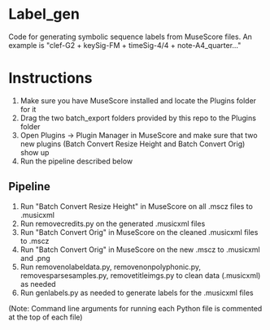 # Label_gen
Code for generating symbolic sequence labels from MuseScore files. An example is "clef-G2 + keySig-FM + timeSig-4/4 + note-A4_quarter..."

# Instructions
1. Make sure you have MuseScore installed and locate the Plugins folder for it
2. Drag the two batch_export folders provided by this repo to the Plugins folder
3. Open Plugins -> Plugin Manager in MuseScore and make sure that two new plugins (Batch Convert Resize Height and Batch Convert Orig) show up
4. Run the pipeline described below

## Pipeline
1. Run "Batch Convert Resize Height" in MuseScore on all .mscz files to .musicxml
2. Run removecredits.py on the generated .musicxml files
3. Run "Batch Convert Orig" in MuseScore on the cleaned .musicxml files to .mscz
4. Run "Batch Convert Orig" in MuseScore on the new .mscz to .musicxml and .png
5. Run removenolabeldata.py, removenonpolyphonic.py, removesparsesamples.py, removetitleimgs.py to clean data (.musicxml) as needed
6. Run genlabels.py as needed to generate labels for the .musicxml files

(Note: Command line arguments for running each Python file is commented at the top of each file)

